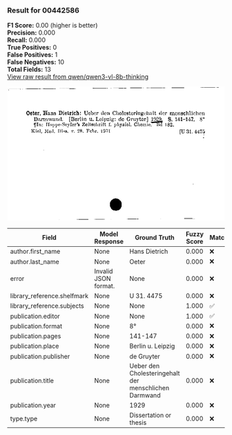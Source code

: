 ### Result for 00442586
**F1 Score:** 0.00 (higher is better)<br>**Precision:** 0.000<br>**Recall:** 0.000<br>**True Positives:** 0<br>**False Positives:** 1<br>**False Negatives:** 10<br>**Total Fields:** 13<br>[View raw result from qwen/qwen3-vl-8b-thinking](https://github.com/RISE-UNIBAS/humanities_data_benchmark/blob/main/results/2025-10-17/T0247/request_T0247_00442586.json)

<img src="https://github.com/RISE-UNIBAS/humanities_data_benchmark/blob/main/benchmarks/zettelkatalog/images/00442586.jpg?raw=true" alt="00442586" width="600px">

| Field | Model Response | Ground Truth | Fuzzy Score | Match |
|-------|----------------|--------------|-------------|-------|
| author.first_name | None | Hans Dietrich | 0.000 | ❌ |
| author.last_name | None | Oeter | 0.000 | ❌ |
| error | Invalid JSON format. | None | 0.000 | ❌ |
| library_reference.shelfmark | None | U 31. 4475 | 0.000 | ❌ |
| library_reference.subjects | None | None | 1.000 | ✅ |
| publication.editor | None | None | 1.000 | ✅ |
| publication.format | None | 8° | 0.000 | ❌ |
| publication.pages | None | 141-147 | 0.000 | ❌ |
| publication.place | None | Berlin u. Leipzig | 0.000 | ❌ |
| publication.publisher | None | de Gruyter | 0.000 | ❌ |
| publication.title | None | Ueber den Cholesteringehalt der menschlichen Darmwand | 0.000 | ❌ |
| publication.year | None | 1929 | 0.000 | ❌ |
| type.type | None | Dissertation or thesis | 0.000 | ❌ |
